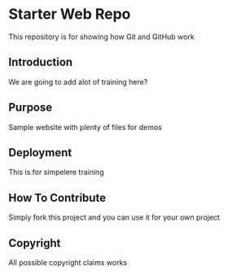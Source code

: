 # Starter Web Repo

This repository is for showing how Git and GitHub work

## Introduction

We are going to add alot of training here?

## Purpose

Sample website with plenty of files for demos

## Deployment 

This is for simpelere training

## How To Contribute

Simply fork this project and you can use it for your own project

## Copyright

All possible copyright claims works